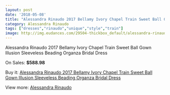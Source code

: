 ```yaml
---
layout: post
date: '2018-05-08'
title: "Alessandra Rinaudo 2017 Bellamy Ivory Chapel Train Sweet Ball Gown Illusion Sleeveless Beading Organza Bridal Dress"
category: Alessandra Rinaudo
tags: ["dresses","rinaudo","unique","style","train"]
image: http://img.eudances.com/29504-thickbox_default/alessandra-rinaudo-2017-bellamy-ivory-chapel-train-sweet-ball-gown-illusion-sleeveless-beading-organza-bridal-dress.jpg
---
```

Alessandra Rinaudo 2017 Bellamy Ivory Chapel Train Sweet Ball Gown Illusion Sleeveless Beading Organza Bridal Dress

On Sales: **$588.98**
<a href="https://www.eudances.com/en/alessandra-rinaudo/9561-alessandra-rinaudo-2017-bellamy-ivory-chapel-train-sweet-ball-gown-illusion-sleeveless-beading-organza-bridal-dress.html"><amp-img layout="responsive" width="600" height="600" src="//img.eudances.com/29504-thickbox_default/alessandra-rinaudo-2017-bellamy-ivory-chapel-train-sweet-ball-gown-illusion-sleeveless-beading-organza-bridal-dress.jpg" alt="Alessandra Rinaudo 2017 Bellamy Ivory Chapel Train Sweet Ball Gown Illusion Sleeveless Beading Organza Bridal Dress 0" /></a>
<a href="https://www.eudances.com/en/alessandra-rinaudo/9561-alessandra-rinaudo-2017-bellamy-ivory-chapel-train-sweet-ball-gown-illusion-sleeveless-beading-organza-bridal-dress.html"><amp-img layout="responsive" width="600" height="600" src="//img.eudances.com/29509-thickbox_default/alessandra-rinaudo-2017-bellamy-ivory-chapel-train-sweet-ball-gown-illusion-sleeveless-beading-organza-bridal-dress.jpg" alt="Alessandra Rinaudo 2017 Bellamy Ivory Chapel Train Sweet Ball Gown Illusion Sleeveless Beading Organza Bridal Dress 1" /></a>
<a href="https://www.eudances.com/en/alessandra-rinaudo/9561-alessandra-rinaudo-2017-bellamy-ivory-chapel-train-sweet-ball-gown-illusion-sleeveless-beading-organza-bridal-dress.html"><amp-img layout="responsive" width="600" height="600" src="//img.eudances.com/29508-thickbox_default/alessandra-rinaudo-2017-bellamy-ivory-chapel-train-sweet-ball-gown-illusion-sleeveless-beading-organza-bridal-dress.jpg" alt="Alessandra Rinaudo 2017 Bellamy Ivory Chapel Train Sweet Ball Gown Illusion Sleeveless Beading Organza Bridal Dress 2" /></a>
<a href="https://www.eudances.com/en/alessandra-rinaudo/9561-alessandra-rinaudo-2017-bellamy-ivory-chapel-train-sweet-ball-gown-illusion-sleeveless-beading-organza-bridal-dress.html"><amp-img layout="responsive" width="600" height="600" src="//img.eudances.com/29507-thickbox_default/alessandra-rinaudo-2017-bellamy-ivory-chapel-train-sweet-ball-gown-illusion-sleeveless-beading-organza-bridal-dress.jpg" alt="Alessandra Rinaudo 2017 Bellamy Ivory Chapel Train Sweet Ball Gown Illusion Sleeveless Beading Organza Bridal Dress 3" /></a>
<a href="https://www.eudances.com/en/alessandra-rinaudo/9561-alessandra-rinaudo-2017-bellamy-ivory-chapel-train-sweet-ball-gown-illusion-sleeveless-beading-organza-bridal-dress.html"><amp-img layout="responsive" width="600" height="600" src="//img.eudances.com/29506-thickbox_default/alessandra-rinaudo-2017-bellamy-ivory-chapel-train-sweet-ball-gown-illusion-sleeveless-beading-organza-bridal-dress.jpg" alt="Alessandra Rinaudo 2017 Bellamy Ivory Chapel Train Sweet Ball Gown Illusion Sleeveless Beading Organza Bridal Dress 4" /></a>
<a href="https://www.eudances.com/en/alessandra-rinaudo/9561-alessandra-rinaudo-2017-bellamy-ivory-chapel-train-sweet-ball-gown-illusion-sleeveless-beading-organza-bridal-dress.html"><amp-img layout="responsive" width="600" height="600" src="//img.eudances.com/29505-thickbox_default/alessandra-rinaudo-2017-bellamy-ivory-chapel-train-sweet-ball-gown-illusion-sleeveless-beading-organza-bridal-dress.jpg" alt="Alessandra Rinaudo 2017 Bellamy Ivory Chapel Train Sweet Ball Gown Illusion Sleeveless Beading Organza Bridal Dress 5" /></a>

Buy it: [Alessandra Rinaudo 2017 Bellamy Ivory Chapel Train Sweet Ball Gown Illusion Sleeveless Beading Organza Bridal Dress](https://www.eudances.com/en/alessandra-rinaudo/9561-alessandra-rinaudo-2017-bellamy-ivory-chapel-train-sweet-ball-gown-illusion-sleeveless-beading-organza-bridal-dress.html "Alessandra Rinaudo 2017 Bellamy Ivory Chapel Train Sweet Ball Gown Illusion Sleeveless Beading Organza Bridal Dress")

View more: [Alessandra Rinaudo](https://www.eudances.com/en/147-alessandra-rinaudo "Alessandra Rinaudo")